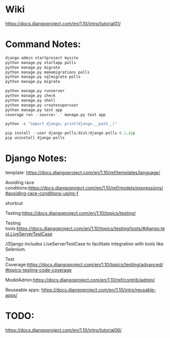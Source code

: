 # Wiki

https://docs.djangoproject.com/en/1.10/intro/tutorial01/

# Command Notes:

```python
django-admin startproject mysite
python manage.py startapp polls
python manage.py migrate
python manage.py makemigrations polls
python manage.py sqlmigrate polls
python manage.py migrate

python manage.py runserver
python manage.py check
python manage.py shell
python manage.py createsuperuser
python manage.py test app
coverage run --source='.' manage.py test app

python -c "import django; print(django.__path__)"

pip install --user django-polls/dist/django-polls-0.1.zip
pip uninstall django-polls
```
# Django Notes:

template: https://docs.djangoproject.com/en/1.10/ref/templates/language/

Avoiding race conditions:https://docs.djangoproject.com/en/1.10/ref/models/expressions/#avoiding-race-conditions-using-f

shortcut

Testing:https://docs.djangoproject.com/en/1.10/topics/testing/

Testing tools:https://docs.djangoproject.com/en/1.10/topics/testing/tools/#django.test.LiveServerTestCase

//Django includes LiveServerTestCase to facilitate integration with tools like Selenium.

Test Coverage:https://docs.djangoproject.com/en/1.10/topics/testing/advanced/#topics-testing-code-coverage

ModelAdmin:https://docs.djangoproject.com/en/1.10/ref/contrib/admin/

Reuseable apps: https://docs.djangoproject.com/en/1.10/intro/reusable-apps/
# TODO:
https://docs.djangoproject.com/en/1.10/intro/tutorial06/